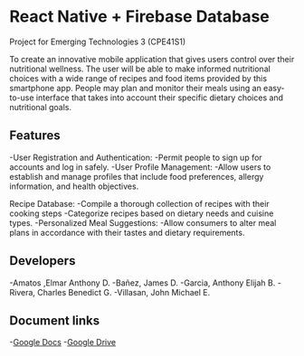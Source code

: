 # React Native + Firebase Database
Project for Emerging Technologies 3 (CPE41S1)

To create an innovative mobile application that gives users control over their nutritional wellness. The user will be able to make informed nutritional choices with a wide range of recipes and food items provided by this smartphone app. People may plan and monitor their meals using an easy-to-use interface that takes into account their specific dietary choices and nutritional goals.

## Features

-User Registration and Authentication:
-Permit people to sign up for accounts and log in safely.
-User Profile Management:
-Allow users to establish and manage profiles that include food preferences, allergy information, and health objectives.

Recipe Database:
-Compile a thorough collection of recipes with their cooking steps
-Categorize recipes based on dietary needs and cuisine types.
-Personalized Meal Suggestions:
-Allow consumers to alter meal plans in accordance with their tastes and dietary requirements.

## Developers
-Amatos ,Elmar Anthony D.
-Bañez, James D.
-Garcia, Anthony Elijah B.
-Rivera, Charles Benedict G.
-Villasan, John Michael E.

## Document links
-[Google Docs](https://docs.google.com/document/d/1QgGxLL16hAd8iqzAlFyiCwMU1uEPizL6uY66fyZ3zcg/edit?usp=sharing)
-[Google Drive](https://drive.google.com/drive/folders/1fPSpFAnQ-w9H-MDlL07GGrqvjrKCPm0Y?usp=share_link)


